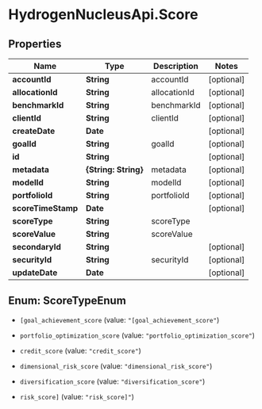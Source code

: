 # HydrogenNucleusApi.Score

## Properties
Name | Type | Description | Notes
------------ | ------------- | ------------- | -------------
**accountId** | **String** | accountId | [optional] 
**allocationId** | **String** | allocationId | [optional] 
**benchmarkId** | **String** | benchmarkId | [optional] 
**clientId** | **String** | clientId | [optional] 
**createDate** | **Date** |  | [optional] 
**goalId** | **String** | goalId | [optional] 
**id** | **String** |  | [optional] 
**metadata** | **{String: String}** | metadata | [optional] 
**modelId** | **String** | modelId | [optional] 
**portfolioId** | **String** | portfolioId | [optional] 
**scoreTimeStamp** | **Date** |  | [optional] 
**scoreType** | **String** | scoreType | 
**scoreValue** | **String** | scoreValue | 
**secondaryId** | **String** |  | [optional] 
**securityId** | **String** | securityId | [optional] 
**updateDate** | **Date** |  | [optional] 


<a name="ScoreTypeEnum"></a>
## Enum: ScoreTypeEnum


* `[goal_achievement_score` (value: `"[goal_achievement_score"`)

* `portfolio_optimization_score` (value: `"portfolio_optimization_score"`)

* `credit_score` (value: `"credit_score"`)

* `dimensional_risk_score` (value: `"dimensional_risk_score"`)

* `diversification_score` (value: `"diversification_score"`)

* `risk_score]` (value: `"risk_score]"`)




